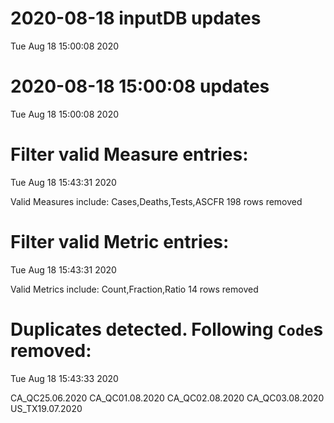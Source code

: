 
# 2020-08-18 inputDB updates 
 Tue Aug 18 15:00:08 2020 


# 2020-08-18 15:00:08 updates 
 Tue Aug 18 15:00:08 2020 


# Filter valid Measure entries: 
 Tue Aug 18 15:43:31 2020 

Valid Measures include: Cases,Deaths,Tests,ASCFR
 198 rows removed
# Filter valid Metric entries: 
 Tue Aug 18 15:43:31 2020 

Valid Metrics include: Count,Fraction,Ratio
 14 rows removed
# Duplicates detected. Following `Code`s removed: 
 Tue Aug 18 15:43:33 2020 

CA_QC25.06.2020
CA_QC01.08.2020
CA_QC02.08.2020
CA_QC03.08.2020
US_TX19.07.2020